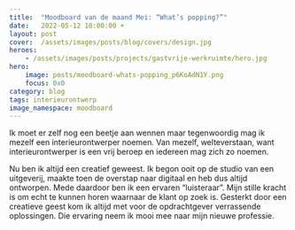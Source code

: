 ```yaml
---
title:  "Moodboard van de maand Mei: “What’s popping?”"
date:   2022-05-12 10:00:00 +
layout: post
cover:  /assets/images/posts/blog/covers/design.jpg
heroes:
    - /assets/images/posts/projects/gastvrije-werkruimte/hero.jpg
hero:
    image: posts/moodboard-whats-popping_p6KoAdN1Y.png
    focus: 0x0
category: blog
tags: interieurontwerp
image_namespace: moodboard
---
```



<div class="content-750 center-relative">
    <p>Ik moet er zelf nog een beetje aan wennen maar tegenwoordig mag ik mezelf een interieurontwerper noemen. Van mezelf, welteverstaan, want interieurontwerper is een vrij beroep en iedereen mag zich zo noemen.</p>
    <p>Nu ben ik altijd een creatief geweest. Ik begon ooit op de studio van een uitgeverij, maakte toen de overstap naar digitaal en heb dus altijd ontworpen. Mede daardoor ben ik een ervaren “luisteraar”. Mijn stille kracht is om echt te kunnen horen waarnaar de klant op zoek is. Gesterkt door een creatieve geest kom ik altijd met voor de opdrachtgever verrassende oplossingen. Die ervaring neem ik mooi mee naar mijn nieuwe professie.</p>
</div>
